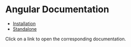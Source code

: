 
# Angular Documentation

- [Installation](angular/installation.md)
- [Standalone](angular/standalone.md)

Click on a link to open the corresponding documentation.
